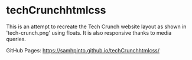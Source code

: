 # techCrunchhtmlcss  
This is an attempt to recreate the Tech Crunch website layout as shown in 'tech-crunch.png' using floats. It is also responsive thanks to media queries.  

GitHub Pages: https://samhpinto.github.io/techCrunchhtmlcss/
